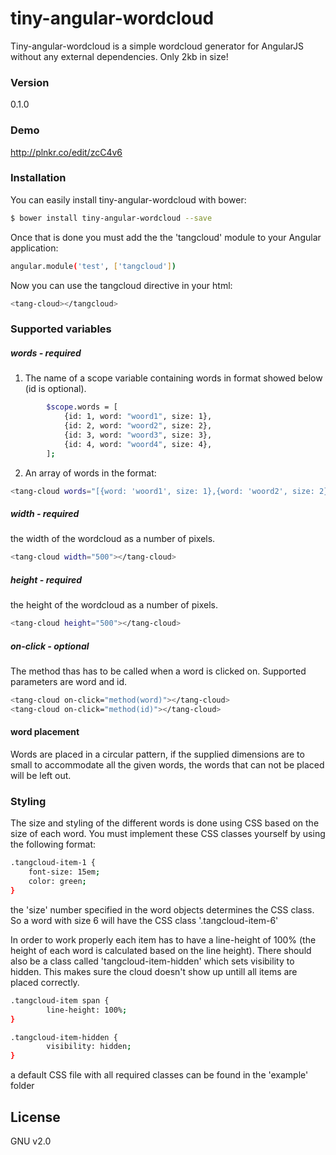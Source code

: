 # tiny-angular-wordcloud
Tiny-angular-wordcloud is a simple wordcloud generator for AngularJS without any external dependencies. Only 2kb in size!

### Version
0.1.0

### Demo
http://plnkr.co/edit/zcC4v6

### Installation
You can easily install tiny-angular-wordcloud with bower:

```sh
$ bower install tiny-angular-wordcloud --save
```

Once that is done you must add the the 'tangcloud' module to your Angular application:
```sh
angular.module('test', ['tangcloud'])
```

Now you can use the tangcloud directive in your html:
```sh
<tang-cloud></tangcloud>
```

### Supported variables
##### words - *required*
1. The name of a scope variable containing words in format showed below (id is optional).
```sh
        $scope.words = [
            {id: 1, word: "woord1", size: 1},
            {id: 2, word: "woord2", size: 2},
            {id: 3, word: "woord3", size: 3},
            {id: 4, word: "woord4", size: 4},
        ];
```

2. An array of words in the format:
```sh
<tang-cloud words="[{word: 'woord1', size: 1},{word: 'woord2', size: 2}]"></tang-cloud>
```

##### width - *required*
the width of the wordcloud as a number of pixels.
```sh
<tang-cloud width="500"></tang-cloud>
```

##### height - *required*
the height of the wordcloud as a number of pixels.
```sh
<tang-cloud height="500"></tang-cloud>
```

##### on-click - *optional*
The method thas has to be called when a word is clicked on. Supported parameters are word and id.
```sh
<tang-cloud on-click="method(word)"></tang-cloud>
<tang-cloud on-click="method(id)"></tang-cloud>
```

#### word placement
Words are placed in a circular pattern, if the supplied dimensions are to small to accommodate all the given words, the words that can not be placed will be left out.

### Styling
The size and styling of the different words is done using CSS based on the size of each word. You must implement these CSS classes yourself by using the following format:

```sh
.tangcloud-item-1 {
    font-size: 15em;
    color: green;
}
```

the 'size' number specified in the word objects determines the CSS class. So a word with size 6 will have the CSS class '.tangcloud-item-6'

In order to work properly each item has to have a line-height of 100% (the height of each word is calculated based on the line height). There should also be a class called 'tangcloud-item-hidden' which sets visibility to hidden. This makes sure the cloud doesn't show up untill all items are placed correctly.

```sh
.tangcloud-item span {
        line-height: 100%;
}

.tangcloud-item-hidden {
        visibility: hidden;
}
```

a default CSS file with all required classes can be found in the 'example' folder

License
----
GNU v2.0
